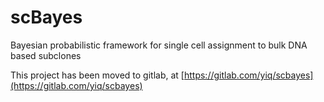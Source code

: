 # scBayes
Bayesian probabilistic framework for single cell assignment to bulk DNA based subclones

This project has been moved to gitlab, at [https://gitlab.com/yiq/scbayes](https://gitlab.com/yiq/scbayes)
